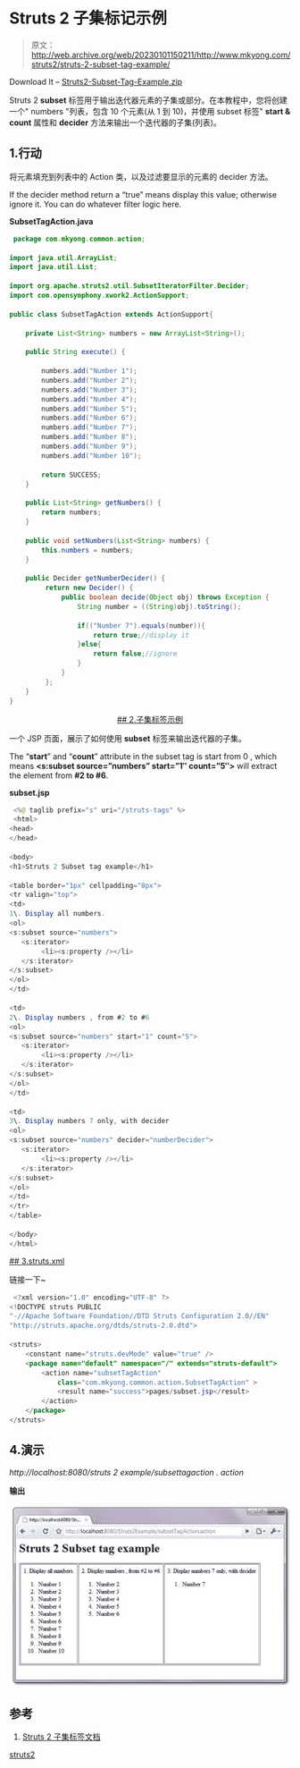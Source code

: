 # Struts 2 子集标记示例

> 原文：<http://web.archive.org/web/20230101150211/http://www.mkyong.com/struts2/struts-2-subset-tag-example/>

Download It – [Struts2-Subset-Tag-Example.zip](http://web.archive.org/web/20190222123713/http://www.mkyong.com/wp-content/uploads/2010/07/Struts2-Subset-Tag-Example.zip)

Struts 2 **subset** 标签用于输出迭代器元素的子集或部分。在本教程中，您将创建一个" numbers "列表，包含 10 个元素(从 1 到 10)，并使用 subset 标签" **start & count** 属性和 **decider** 方法来输出一个迭代器的子集(列表)。

## 1.行动

将元素填充到列表中的 Action 类，以及过滤要显示的元素的 decider 方法。

If the decider method return a “true” means display this value; otherwise ignore it. You can do whatever filter logic here.

**SubsetTagAction.java**

```java
 package com.mkyong.common.action;

import java.util.ArrayList;
import java.util.List;

import org.apache.struts2.util.SubsetIteratorFilter.Decider;
import com.opensymphony.xwork2.ActionSupport;

public class SubsetTagAction extends ActionSupport{

	private List<String> numbers = new ArrayList<String>();

	public String execute() {

		numbers.add("Number 1");
		numbers.add("Number 2");
		numbers.add("Number 3");
		numbers.add("Number 4");
		numbers.add("Number 5");
		numbers.add("Number 6");
		numbers.add("Number 7");
		numbers.add("Number 8");
		numbers.add("Number 9");
		numbers.add("Number 10");

		return SUCCESS;
	}

	public List<String> getNumbers() {
		return numbers;
	}

	public void setNumbers(List<String> numbers) {
		this.numbers = numbers;
	}

	public Decider getNumberDecider() {
	     return new Decider() {
	         public boolean decide(Object obj) throws Exception {
	             String number = ((String)obj).toString();

	             if(("Number 7").equals(number)){
	            	 return true;//display it
	             }else{
	            	 return false;//ignore
	             }
	         }
	     };
	}	
} 
```

 <ins class="adsbygoogle" style="display:block; text-align:center;" data-ad-format="fluid" data-ad-layout="in-article" data-ad-client="ca-pub-2836379775501347" data-ad-slot="6894224149">## 2.子集标签示例

一个 JSP 页面，展示了如何使用 **subset** 标签来输出迭代器的子集。

The “**start**” and “**count**” attribute in the subset tag is start from 0 , which means **<s:subset source=”numbers” start=”1″ count=”5″>** will extract the element from **#2 to #6**.

**subset.jsp**

```java
 <%@ taglib prefix="s" uri="/struts-tags" %>
 <html>
<head>
</head>

<body>
<h1>Struts 2 Subset tag example</h1>

<table border="1px" cellpadding="8px">
<tr valign="top">
<td>
1\. Display all numbers.
<ol>
<s:subset source="numbers">
   <s:iterator>
      	<li><s:property /></li>
   </s:iterator>
</s:subset>
</ol>
</td>

<td>
2\. Display numbers , from #2 to #6
<ol>
<s:subset source="numbers" start="1" count="5">
   <s:iterator>
      	<li><s:property /></li>
   </s:iterator>
</s:subset>
</ol>
</td>

<td>
3\. Display numbers 7 only, with decider
<ol>
<s:subset source="numbers" decider="numberDecider">
   <s:iterator>
     	<li><s:property /></li>
   </s:iterator>
</s:subset>
</ol>
</td>
</tr>
</table>

</body>
</html> 
```

 <ins class="adsbygoogle" style="display:block" data-ad-client="ca-pub-2836379775501347" data-ad-slot="8821506761" data-ad-format="auto" data-ad-region="mkyongregion">## 3.struts.xml

链接一下~

```java
 <?xml version="1.0" encoding="UTF-8" ?>
<!DOCTYPE struts PUBLIC
"-//Apache Software Foundation//DTD Struts Configuration 2.0//EN"
"http://struts.apache.org/dtds/struts-2.0.dtd">

<struts>
 	<constant name="struts.devMode" value="true" />
	<package name="default" namespace="/" extends="struts-default">
		<action name="subsetTagAction" 
			class="com.mkyong.common.action.SubsetTagAction" >
			<result name="success">pages/subset.jsp</result>
		</action>
	</package>
</struts> 
```

## 4.演示

*http://localhost:8080/struts 2 example/subsettagaction . action*

**输出**

![Struts 2 subset tag example](img/dd05311b28883fcc882b94e4ce387b08.png "Struts2-Subset-Tag-Example")

## 参考

1.  [Struts 2 子集标签文档](http://web.archive.org/web/20190222123713/http://struts.apache.org/2.1.8/docs/subset.html)

[struts2](http://web.archive.org/web/20190222123713/http://www.mkyong.com/tag/struts2/)







